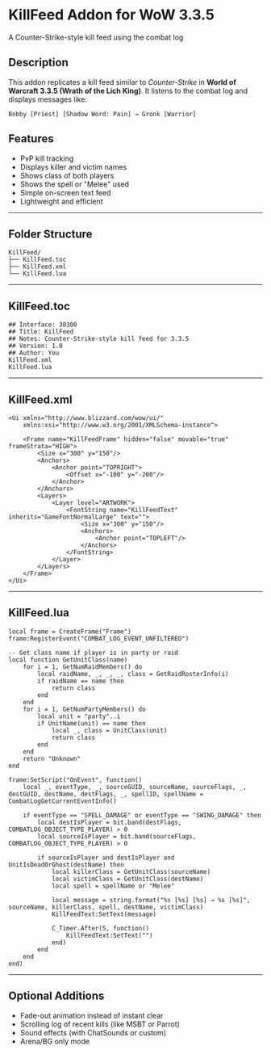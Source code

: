# KillFeed Addon for WoW 3.3.5  
A Counter-Strike-style kill feed using the combat log

## Description

This addon replicates a kill feed similar to *Counter-Strike* in **World of Warcraft 3.3.5 (Wrath of the Lich King)**. It listens to the combat log and displays messages like:

```
Bobby [Priest] [Shadow Word: Pain] → Gronk [Warrior]
```

## Features

- PvP kill tracking
- Displays killer and victim names
- Shows class of both players
- Shows the spell or "Melee" used
- Simple on-screen text feed
- Lightweight and efficient

---

## Folder Structure

```
KillFeed/
├── KillFeed.toc
├── KillFeed.xml
└── KillFeed.lua
```

---

## KillFeed.toc

```
## Interface: 30300
## Title: KillFeed
## Notes: Counter-Strike-style kill feed for 3.3.5
## Version: 1.0
## Author: You
KillFeed.xml
KillFeed.lua
```

---

## KillFeed.xml

```
<Ui xmlns="http://www.blizzard.com/wow/ui/"
    xmlns:xsi="http://www.w3.org/2001/XMLSchema-instance">

    <Frame name="KillFeedFrame" hidden="false" movable="true" frameStrata="HIGH">
        <Size x="300" y="150"/>
        <Anchors>
            <Anchor point="TOPRIGHT">
                <Offset x="-100" y="-200"/>
            </Anchor>
        </Anchors>
        <Layers>
            <Layer level="ARTWORK">
                <FontString name="KillFeedText" inherits="GameFontNormalLarge" text="">
                    <Size x="300" y="150"/>
                    <Anchors>
                        <Anchor point="TOPLEFT"/>
                    </Anchors>
                </FontString>
            </Layer>
        </Layers>
    </Frame>
</Ui>
```

---

## KillFeed.lua

```
local frame = CreateFrame("Frame")
frame:RegisterEvent("COMBAT_LOG_EVENT_UNFILTERED")

-- Get class name if player is in party or raid
local function GetUnitClass(name)
    for i = 1, GetNumRaidMembers() do
        local raidName, _, _, _, class = GetRaidRosterInfo(i)
        if raidName == name then
            return class
        end
    end
    for i = 1, GetNumPartyMembers() do
        local unit = "party"..i
        if UnitName(unit) == name then
            local _, class = UnitClass(unit)
            return class
        end
    end
    return "Unknown"
end

frame:SetScript("OnEvent", function()
    local _, eventType, _, sourceGUID, sourceName, sourceFlags, _, destGUID, destName, destFlags, _, spellID, spellName = CombatLogGetCurrentEventInfo()

    if eventType == "SPELL_DAMAGE" or eventType == "SWING_DAMAGE" then
        local destIsPlayer = bit.band(destFlags, COMBATLOG_OBJECT_TYPE_PLAYER) > 0
        local sourceIsPlayer = bit.band(sourceFlags, COMBATLOG_OBJECT_TYPE_PLAYER) > 0

        if sourceIsPlayer and destIsPlayer and UnitIsDeadOrGhost(destName) then
            local killerClass = GetUnitClass(sourceName)
            local victimClass = GetUnitClass(destName)
            local spell = spellName or "Melee"

            local message = string.format("%s [%s] [%s] → %s [%s]", sourceName, killerClass, spell, destName, victimClass)
            KillFeedText:SetText(message)

            C_Timer.After(5, function()
                KillFeedText:SetText("")
            end)
        end
    end
end)
```

---

## Optional Additions

- Fade-out animation instead of instant clear
- Scrolling log of recent kills (like MSBT or Parrot)
- Sound effects (with ChatSounds or custom)
- Arena/BG only mode
